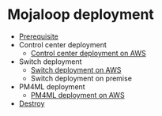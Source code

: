 
# Mojaloop deployment
- [Prerequisite](0.prepare.md)
- Control center deployment
    - [Control center deployment on AWS](<1.control center.md>)
- Switch deployment
    - [Switch deployment on AWS](<2.env test.md>)
    - Switch deployment on premise
- PM4ML deployment
    - [PM4ML deployment on AWS](<3.env pm4ml.md>)
- [Destroy](<5.destroy.md>)